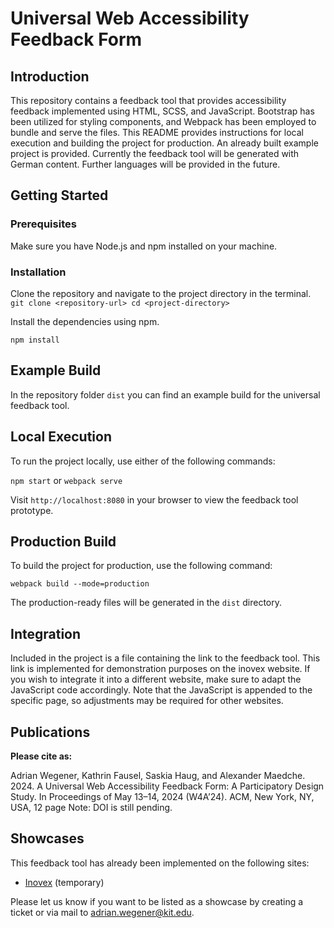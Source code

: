 # Universal Web Accessibility Feedback Form


## Introduction

This repository contains a feedback tool that provides accessibility feedback implemented using HTML, SCSS, and JavaScript. Bootstrap has been utilized for styling components, and Webpack has been employed to bundle and serve the files. This README provides instructions for local execution and building the project for production. An already built example project is provided. Currently the feedback tool will be generated with German content. Further languages will be provided in the future.
## Getting Started

### Prerequisites

Make sure you have Node.js and npm installed on your machine.

### Installation

Clone the repository and navigate to the project directory in the terminal.
`git clone <repository-url>
cd <project-directory>` 

Install the dependencies using npm.

`npm install` 

## Example Build
In the repository folder `dist` you can find an example build for the universal feedback tool.

## Local Execution

To run the project locally, use either of the following commands:

`npm start` 
or
`webpack serve` 

Visit `http://localhost:8080` in your browser to view the feedback tool prototype.

## Production Build

To build the project for production, use the following command:

`webpack build --mode=production` 

The production-ready files will be generated in the `dist` directory.

## Integration

Included in the project is a file containing the link to the feedback tool. This link is implemented for demonstration purposes on the inovex website. If you wish to integrate it into a different website, make sure to adapt the JavaScript code accordingly. Note that the JavaScript is appended to the specific page, so adjustments may be required for other websites.

## Publications
**Please cite as:**

Adrian Wegener, Kathrin Fausel, Saskia Haug, and Alexander Maedche. 2024. A Universal Web Accessibility Feedback Form: A Participatory Design Study.
In Proceedings of May 13–14, 2024 (W4A’24). ACM, New York, NY, USA, 12 page
Note: DOI is still pending.

## Showcases
This feedback tool has already been implemented on the following sites:
- [Inovex](https://www.inovex.de/de/) (temporary)

Please let us know if you want to be listed as a showcase by creating a ticket or via mail to [adrian.wegener@kit.edu](mailto:adrian.wegener@kit.edu).
